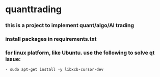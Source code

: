 # quanttrading

### this is a project to implement quant/algo/AI trading

### install packages in requirements.txt
### for linux platform, like Ubuntu. use the following to solve qt issue:
    - sudo apt-get install -y libxcb-cursor-dev